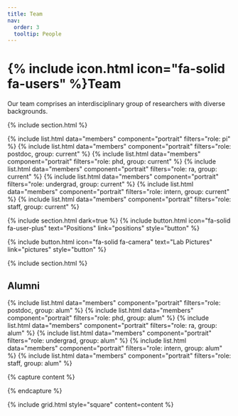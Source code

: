 ```yaml
---
title: Team
nav:
  order: 3
  tooltip: People
---
```


# {% include icon.html icon="fa-solid fa-users" %}Team

Our team comprises an interdisciplinary group of researchers with diverse backgrounds. 

{% include section.html %}

{% include list.html data="members" component="portrait" filters="role: pi" %}
{% include list.html data="members" component="portrait" filters="role: postdoc, group: current" %}
{% include list.html data="members" component="portrait" filters="role: phd, group: current" %}
{% include list.html data="members" component="portrait" filters="role: ra, group: current" %}
{% include list.html data="members" component="portrait" filters="role: undergrad, group: current" %}
{% include list.html data="members" component="portrait" filters="role: intern, group: current" %}
{% include list.html data="members" component="portrait" filters="role: staff, group: current" %}


{% include section.html dark=true %}
{%
  include button.html
  icon="fa-solid fa-user-plus"
  text="Positions"
  link="positions"
  style="button"
%}

{%
  include button.html
  icon="fa-solid fa-camera"
  text="Lab Pictures"
  link="pictures"
  style="button"
%}

{% include section.html %}

## Alumni
{% include list.html data="members" component="portrait" filters="role: postdoc, group: alum" %}
{% include list.html data="members" component="portrait" filters="role: phd, group: alum" %}
{% include list.html data="members" component="portrait" filters="role: ra, group: alum" %}
{% include list.html data="members" component="portrait" filters="role: undergrad, group: alum" %}
{% include list.html data="members" component="portrait" filters="role: intern, group: alum" %}
{% include list.html data="members" component="portrait" filters="role: staff, group: alum" %}

{% capture content %}

{% endcapture %}

{% include grid.html style="square" content=content %}
